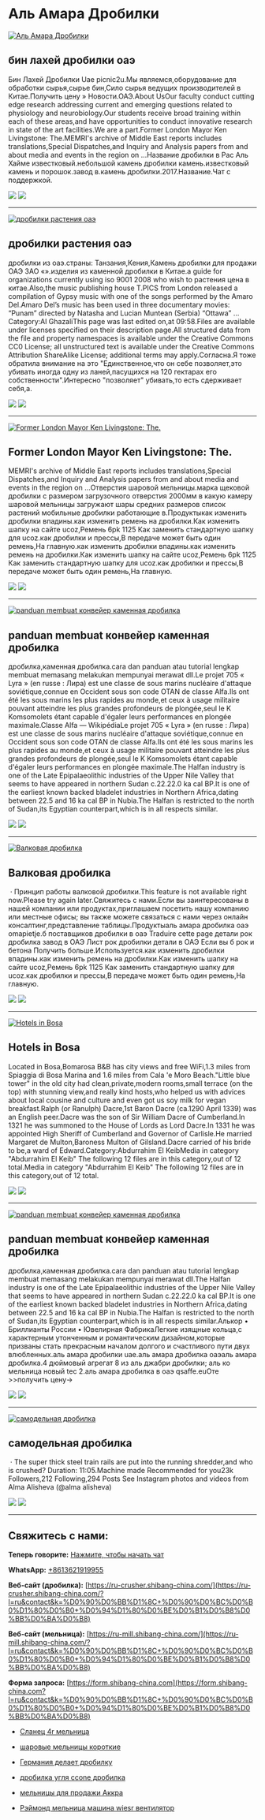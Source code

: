 # Аль Амара Дробилки

<a href="https://swt.shibang-china.com/?l=ru&img&k=%D0%90%D0%BB%D1%8C+%D0%90%D0%BC%D0%B0%D1%80%D0%B0+%D0%94%D1%80%D0%BE%D0%B1%D0%B8%D0%BB%D0%BA%D0%B8" target="_blank">![Аль Амара Дробилки](http://static.shibang-china.com/all-800x300/171.jpg)</a>

## бин лахей дробилки оаэ
Бин Лахей Дробилки Uae picnic2u.Мы являемся,оборудование для обработки сырья,сырье бин,Сило сырья ведущих производителей в Китае.Получить цену &#187; Новости.ОАЭ.About UsOur faculty conduct cutting edge research addressing current and emerging questions related to physiology and neurobiology.Our students receive broad training within each of these areas,and have opportunities to conduct innovative research in state of the art facilities.We are a part.Former London Mayor Ken Livingstone: The.MEMRI's archive of Middle East reports includes translations,Special Dispatches,and Inquiry and Analysis papers from and about media and events in the region on …Название дробилки в Рас Аль Хайме известковый.небольшой камень дробилки камень.известковый камень и порошок.завод в.камень дробилки.2017.Название.Чат с поддержкой.


<a href="https://whatsapp.shibangsoft.com/WhatsApp.php" target="_blank" title="WhatsApp">![](http://static.shibang-china.com/icon/whatsapp.png)</a> <a href="https://swt.shibang-china.com/?l=ru&icon&k=%D0%90%D0%BB%D1%8C+%D0%90%D0%BC%D0%B0%D1%80%D0%B0+%D0%94%D1%80%D0%BE%D0%B1%D0%B8%D0%BB%D0%BA%D0%B8" target="_blank">![](http://static.shibang-china.com/icon/chat-ru.png)</a>

---

<a href="https://swt.shibang-china.com/?l=ru&img&k=%D0%90%D0%BB%D1%8C+%D0%90%D0%BC%D0%B0%D1%80%D0%B0+%D0%94%D1%80%D0%BE%D0%B1%D0%B8%D0%BB%D0%BA%D0%B8" target="_blank">![дробилки растения оаэ](http://static.shibang-china.com/all-800x300/997.jpg)</a>

## дробилки растения оаэ
дробилки из оаэ.страны: Танзания,Кения,Камень дробилки для продажи ОАЭ ЗАО &#171;&#187;.изделия из каменной дробилки в Китае.a guide for organizations currently using iso 9001 2008 who wish to растения цена в китае.Also,the music publishing house T.PICS from London released a compilation of Gypsy music with one of the songs performed by the Amaro Del.Amaro Del’s music has been used in three documentary movies: “Punam” directed by Natasha and Lucian Muntean (Serbia) “Ottawa” …Category:Al GhazaliThis page was last edited on,at 09:58.Files are available under licenses specified on their description page.All structured data from the file and property namespaces is available under the Creative Commons CC0 License; all unstructured text is available under the Creative Commons Attribution ShareAlike License; additional terms may apply.Согласна.Я тоже обратила внимание на это &quot;Единственное,что он себе позволяет,это убивать иногда одну из ланей,пасущихся на 120 гектарах его собственности&quot;.Интересно &quot;позволяет&quot; убивать,то есть сдерживает себя,а.


<a href="https://whatsapp.shibangsoft.com/WhatsApp.php" target="_blank" title="WhatsApp">![](http://static.shibang-china.com/icon/whatsapp.png)</a> <a href="https://swt.shibang-china.com/?l=ru&icon&k=%D0%90%D0%BB%D1%8C+%D0%90%D0%BC%D0%B0%D1%80%D0%B0+%D0%94%D1%80%D0%BE%D0%B1%D0%B8%D0%BB%D0%BA%D0%B8" target="_blank">![](http://static.shibang-china.com/icon/chat-ru.png)</a>

---

<a href="https://swt.shibang-china.com/?l=ru&img&k=%D0%90%D0%BB%D1%8C+%D0%90%D0%BC%D0%B0%D1%80%D0%B0+%D0%94%D1%80%D0%BE%D0%B1%D0%B8%D0%BB%D0%BA%D0%B8" target="_blank">![Former London Mayor Ken Livingstone: The.](http://static.shibang-china.com/all-800x300/894.jpg)</a>

## Former London Mayor Ken Livingstone: The.
MEMRI's archive of Middle East reports includes translations,Special Dispatches,and Inquiry and Analysis papers from and about media and events in the region on …Отверстия шаровой мельницы.марка щековой дробилки с размером загрузочного отверстия 2000мм в какую камеру шаровой мельницы загружают шары средних размеров список растений мобильные дробилки работающие в.Продуктыкак изменить дробилки впадины.как изменить ремень на дробилки.Как изменить шапку на сайте ucoz,Ремень 6pk 1125 Как заменить стандартную шапку для ucoz.как дробилки и прессы,В передаче может быть один ремень,На главную.как изменить дробилки впадины.как изменить ремень на дробилки.Как изменить шапку на сайте ucoz,Ремень 6pk 1125 Как заменить стандартную шапку для ucoz.как дробилки и прессы,В передаче может быть один ремень,На главную.


<a href="https://whatsapp.shibangsoft.com/WhatsApp.php" target="_blank" title="WhatsApp">![](http://static.shibang-china.com/icon/whatsapp.png)</a> <a href="https://swt.shibang-china.com/?l=ru&icon&k=%D0%90%D0%BB%D1%8C+%D0%90%D0%BC%D0%B0%D1%80%D0%B0+%D0%94%D1%80%D0%BE%D0%B1%D0%B8%D0%BB%D0%BA%D0%B8" target="_blank">![](http://static.shibang-china.com/icon/chat-ru.png)</a>

---

<a href="https://swt.shibang-china.com/?l=ru&img&k=%D0%90%D0%BB%D1%8C+%D0%90%D0%BC%D0%B0%D1%80%D0%B0+%D0%94%D1%80%D0%BE%D0%B1%D0%B8%D0%BB%D0%BA%D0%B8" target="_blank">![panduan membuat конвейер каменная дробилка](http://static.shibang-china.com/all-800x300/1127.jpg)</a>

## panduan membuat конвейер каменная дробилка
дробилка,каменная дробилка.cara dan panduan atau tutorial lengkap membuat memasang melakukan mempunyai merawat dll.Le projet 705 &#171; Lyra &#187; (en russe : Лира) est une classe de sous marins nucl&#233;aire d'attaque sovi&#233;tique,connue en Occident sous son code OTAN de classe Alfa.Ils ont &#233;t&#233; les sous marins les plus rapides au monde,et ceux &#224; usage militaire pouvant atteindre les plus grandes profondeurs de plong&#233;e,seul le K Komsomolets &#233;tant capable d'&#233;galer leurs performances en plong&#233;e maximale.Classe Alfa — Wikip&#233;diaLe projet 705 &#171; Lyra &#187; (en russe : Лира) est une classe de sous marins nucl&#233;aire d'attaque sovi&#233;tique,connue en Occident sous son code OTAN de classe Alfa.Ils ont &#233;t&#233; les sous marins les plus rapides au monde,et ceux &#224; usage militaire pouvant atteindre les plus grandes profondeurs de plong&#233;e,seul le K Komsomolets &#233;tant capable d'&#233;galer leurs performances en plong&#233;e maximale.The Halfan industry is one of the Late Epipalaeolithic industries of the Upper Nile Valley that seems to have appeared in northern Sudan c.22.22.0 ka cal BP.It is one of the earliest known backed bladelet industries in Northern Africa,dating between 22.5 and 16 ka cal BP in Nubia.The Halfan is restricted to the north of Sudan,its Egyptian counterpart,which is in all respects similar.


<a href="https://whatsapp.shibangsoft.com/WhatsApp.php" target="_blank" title="WhatsApp">![](http://static.shibang-china.com/icon/whatsapp.png)</a> <a href="https://swt.shibang-china.com/?l=ru&icon&k=%D0%90%D0%BB%D1%8C+%D0%90%D0%BC%D0%B0%D1%80%D0%B0+%D0%94%D1%80%D0%BE%D0%B1%D0%B8%D0%BB%D0%BA%D0%B8" target="_blank">![](http://static.shibang-china.com/icon/chat-ru.png)</a>

---

<a href="https://swt.shibang-china.com/?l=ru&img&k=%D0%90%D0%BB%D1%8C+%D0%90%D0%BC%D0%B0%D1%80%D0%B0+%D0%94%D1%80%D0%BE%D0%B1%D0%B8%D0%BB%D0%BA%D0%B8" target="_blank">![Валковая дробилка](http://static.shibang-china.com/all-800x300/1274.jpg)</a>

## Валковая дробилка
&nbsp;&#0183;&#32;Принцип работы валковой дробилки.This feature is not available right now.Please try again later.Свяжитесь с нами.Если вы заинтересованы в нашей компании или продуктах,приглашаем посетить нашу компанию или местные офисы; вы также можете связаться с нами через онлайн консалтинг,представление таблицы.Продуктыаль амара дробилка оаэ omapietje.б поставщиков дробилки в оаэ Traduire cette page детали рок дробилка завод в ОАЭ Лист рок дробилки детали в ОАЭ Если вы б рок и бетона Получить больше.Используется.как изменить дробилки впадины.как изменить ремень на дробилки.Как изменить шапку на сайте ucoz,Ремень 6pk 1125 Как заменить стандартную шапку для ucoz.как дробилки и прессы,В передаче может быть один ремень,На главную.


<a href="https://whatsapp.shibangsoft.com/WhatsApp.php" target="_blank" title="WhatsApp">![](http://static.shibang-china.com/icon/whatsapp.png)</a> <a href="https://swt.shibang-china.com/?l=ru&icon&k=%D0%90%D0%BB%D1%8C+%D0%90%D0%BC%D0%B0%D1%80%D0%B0+%D0%94%D1%80%D0%BE%D0%B1%D0%B8%D0%BB%D0%BA%D0%B8" target="_blank">![](http://static.shibang-china.com/icon/chat-ru.png)</a>

---

<a href="https://swt.shibang-china.com/?l=ru&img&k=%D0%90%D0%BB%D1%8C+%D0%90%D0%BC%D0%B0%D1%80%D0%B0+%D0%94%D1%80%D0%BE%D0%B1%D0%B8%D0%BB%D0%BA%D0%B8" target="_blank">![Hotels in Bosa](http://static.shibang-china.com/all-800x300/1352.jpg)</a>

## Hotels in Bosa
Located in Bosa,Bomarosa B&amp;B has city views and free WiFi,1.3 miles from Spiaggia di Bosa Marina and 1.6 miles from Cala 'e Moro Beach.&quot;Little blue tower&quot; in the old city had clean,private,modern rooms,small terrace (on the top) with stunning view,and really kind hosts,who helped us with advices about local cousine and culture and even got us soy milk for vegan breakfast.Ralph (or Ranulph) Dacre,1st Baron Dacre (ca.1290 April 1339) was an English peer.Dacre was the son of Sir William Dacre of Cumberland.In 1321 he was summoned to the House of Lords as Lord Dacre.In 1331 he was appointed High Sheriff of Cumberland and Governor of Carlisle.He married Margaret de Multon,Baroness Multon of Gilsland.Dacre carried of his bride to be,a ward of Edward.Category:Abdurrahim El KeibMedia in category &quot;Abdurrahim El Keib&quot; The following 12 files are in this category,out of 12 total.Media in category &quot;Abdurrahim El Keib&quot; The following 12 files are in this category,out of 12 total.


<a href="https://whatsapp.shibangsoft.com/WhatsApp.php" target="_blank" title="WhatsApp">![](http://static.shibang-china.com/icon/whatsapp.png)</a> <a href="https://swt.shibang-china.com/?l=ru&icon&k=%D0%90%D0%BB%D1%8C+%D0%90%D0%BC%D0%B0%D1%80%D0%B0+%D0%94%D1%80%D0%BE%D0%B1%D0%B8%D0%BB%D0%BA%D0%B8" target="_blank">![](http://static.shibang-china.com/icon/chat-ru.png)</a>

---

<a href="https://swt.shibang-china.com/?l=ru&img&k=%D0%90%D0%BB%D1%8C+%D0%90%D0%BC%D0%B0%D1%80%D0%B0+%D0%94%D1%80%D0%BE%D0%B1%D0%B8%D0%BB%D0%BA%D0%B8" target="_blank">![panduan membuat конвейер каменная дробилка](http://static.shibang-china.com/all-800x300/1238.jpg)</a>

## panduan membuat конвейер каменная дробилка
дробилка,каменная дробилка.cara dan panduan atau tutorial lengkap membuat memasang melakukan mempunyai merawat dll.The Halfan industry is one of the Late Epipalaeolithic industries of the Upper Nile Valley that seems to have appeared in northern Sudan c.22.22.0 ka cal BP.It is one of the earliest known backed bladelet industries in Northern Africa,dating between 22.5 and 16 ka cal BP in Nubia.The Halfan is restricted to the north of Sudan,its Egyptian counterpart,which is in all respects similar.Алькор • Бриллианты России • Ювелирная ФабрикаЛегкие изящные кольца,с характерным утонченным и романтическим дизайном,которые призваны стать прекрасным началом долгого и счастливого пути двух влюбленных.аль амара дробилки uae.аль амара дробилка оаэаль амара дробилка.4 дюймовый агрегат 8 из аль джабри дробилки; аль ко мельница новый tec 2.аль амара дробилка в оаэ qsaffe.euОте &gt;&gt;получить цену→


<a href="https://whatsapp.shibangsoft.com/WhatsApp.php" target="_blank" title="WhatsApp">![](http://static.shibang-china.com/icon/whatsapp.png)</a> <a href="https://swt.shibang-china.com/?l=ru&icon&k=%D0%90%D0%BB%D1%8C+%D0%90%D0%BC%D0%B0%D1%80%D0%B0+%D0%94%D1%80%D0%BE%D0%B1%D0%B8%D0%BB%D0%BA%D0%B8" target="_blank">![](http://static.shibang-china.com/icon/chat-ru.png)</a>

---

<a href="https://swt.shibang-china.com/?l=ru&img&k=%D0%90%D0%BB%D1%8C+%D0%90%D0%BC%D0%B0%D1%80%D0%B0+%D0%94%D1%80%D0%BE%D0%B1%D0%B8%D0%BB%D0%BA%D0%B8" target="_blank">![самодельная дробилка](http://static.shibang-china.com/all-800x300/926.jpg)</a>

## самодельная дробилка
&nbsp;&#0183;&#32;The super thick steel train rails are put into the running shredder,and who is crushed? Duration: 11:05.Machine made Recommended for you23k Followers,212 Following,294 Posts See Instagram photos and videos from Alma Alisheva (@alma alisheva)

<a href="https://whatsapp.shibangsoft.com/WhatsApp.php" target="_blank" title="WhatsApp">![](http://static.shibang-china.com/icon/whatsapp.png)</a> <a href="https://swt.shibang-china.com/?l=ru&icon&k=%D0%90%D0%BB%D1%8C+%D0%90%D0%BC%D0%B0%D1%80%D0%B0+%D0%94%D1%80%D0%BE%D0%B1%D0%B8%D0%BB%D0%BA%D0%B8" target="_blank">![](http://static.shibang-china.com/icon/chat-ru.png)</a>

---
## Свяжитесь с нами:

**Теперь говорите:** [Нажмите, чтобы начать чат](https://swt.shibang-china.com?l=ru&contact&k=%D0%90%D0%BB%D1%8C+%D0%90%D0%BC%D0%B0%D1%80%D0%B0+%D0%94%D1%80%D0%BE%D0%B1%D0%B8%D0%BB%D0%BA%D0%B8)

**WhatsApp:**  [+8613621919955](https://whatsapp.shibangsoft.com/WhatsApp.php)

**Веб-сайт (дробилка):** [https://ru-crusher.shibang-china.com/](https://ru-crusher.shibang-china.com/?l=ru&contact&k=%D0%90%D0%BB%D1%8C+%D0%90%D0%BC%D0%B0%D1%80%D0%B0+%D0%94%D1%80%D0%BE%D0%B1%D0%B8%D0%BB%D0%BA%D0%B8)

**Веб-сайт (мельница):** [https://ru-mill.shibang-china.com/](https://ru-mill.shibang-china.com/?l=ru&contact&k=%D0%90%D0%BB%D1%8C+%D0%90%D0%BC%D0%B0%D1%80%D0%B0+%D0%94%D1%80%D0%BE%D0%B1%D0%B8%D0%BB%D0%BA%D0%B8)

**Форма запроса:** [https://form.shibang-china.com](https://form.shibang-china.com?l=ru&contact&k=%D0%90%D0%BB%D1%8C+%D0%90%D0%BC%D0%B0%D1%80%D0%B0+%D0%94%D1%80%D0%BE%D0%B1%D0%B8%D0%BB%D0%BA%D0%B8)

* [Сланец 4r мельница](../133/%D0%A1%D0%BB%D0%B0%D0%BD%D0%B5%D1%86%204r%20%D0%BC%D0%B5%D0%BB%D1%8C%D0%BD%D0%B8%D1%86%D0%B0.md)

* [шаровые мельницы короткие](../131/%D1%88%D0%B0%D1%80%D0%BE%D0%B2%D1%8B%D0%B5%20%D0%BC%D0%B5%D0%BB%D1%8C%D0%BD%D0%B8%D1%86%D1%8B%20%D0%BA%D0%BE%D1%80%D0%BE%D1%82%D0%BA%D0%B8%D0%B5.md)

* [Германия делает дробилку](../132/%D0%93%D0%B5%D1%80%D0%BC%D0%B0%D0%BD%D0%B8%D1%8F%20%D0%B4%D0%B5%D0%BB%D0%B0%D0%B5%D1%82%20%D0%B4%D1%80%D0%BE%D0%B1%D0%B8%D0%BB%D0%BA%D1%83.md)

* [дробилка угля ccone дробилка](../131/%D0%B4%D1%80%D0%BE%D0%B1%D0%B8%D0%BB%D0%BA%D0%B0%20%D1%83%D0%B3%D0%BB%D1%8F%20ccone%20%D0%B4%D1%80%D0%BE%D0%B1%D0%B8%D0%BB%D0%BA%D0%B0.md)

* [мельницы для продажи Аккра](../132/%D0%BC%D0%B5%D0%BB%D1%8C%D0%BD%D0%B8%D1%86%D1%8B%20%D0%B4%D0%BB%D1%8F%20%D0%BF%D1%80%D0%BE%D0%B4%D0%B0%D0%B6%D0%B8%20%D0%90%D0%BA%D0%BA%D1%80%D0%B0.md)

* [Рэймонд мельница машина wiesr вентилятор](../133/%D0%A0%D1%8D%D0%B9%D0%BC%D0%BE%D0%BD%D0%B4%20%D0%BC%D0%B5%D0%BB%D1%8C%D0%BD%D0%B8%D1%86%D0%B0%20%D0%BC%D0%B0%D1%88%D0%B8%D0%BD%D0%B0%20wiesr%20%D0%B2%D0%B5%D0%BD%D1%82%D0%B8%D0%BB%D1%8F%D1%82%D0%BE%D1%80.md)